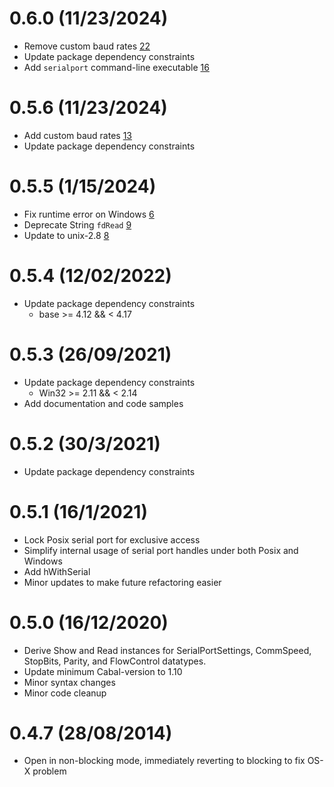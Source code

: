 0.6.0 (11/23/2024)
==================
* Remove custom baud rates [22](https://github.com/standardsemiconductor/serialport/pull/22)
* Update package dependency constraints
* Add `serialport` command-line executable [16](https://github.com/standardsemiconductor/serialport/pull/16)

0.5.6 (11/23/2024)
==================
* Add custom baud rates [13](https://github.com/standardsemiconductor/serialport/pull/13)
* Update package dependency constraints

0.5.5 (1/15/2024)
=================
* Fix runtime error on Windows [6](https://github.com/standardsemiconductor/serialport/pull/6)
* Deprecate String `fdRead` [9](https://github.com/standardsemiconductor/serialport/pull/9)
* Update to unix-2.8 [8](https://github.com/standardsemiconductor/serialport/pull/8)

0.5.4 (12/02/2022)
==================
* Update package dependency constraints
    * base >= 4.12 && < 4.17

0.5.3 (26/09/2021)
==================
* Update package dependency constraints
    * Win32 >= 2.11 && < 2.14
* Add documentation and code samples

0.5.2 (30/3/2021)
=================
* Update package dependency constraints

0.5.1 (16/1/2021)
=================
* Lock Posix serial port for exclusive access
* Simplify internal usage of serial port handles under both Posix and Windows
* Add hWithSerial
* Minor updates to make future refactoring easier

0.5.0 (16/12/2020)
==================
* Derive Show and Read instances for SerialPortSettings, CommSpeed, StopBits, Parity, and FlowControl datatypes.
* Update minimum Cabal-version to 1.10
* Minor syntax changes
* Minor code cleanup

0.4.7 (28/08/2014)
================

* Open in non-blocking mode, immediately reverting to blocking to fix OS-X problem
